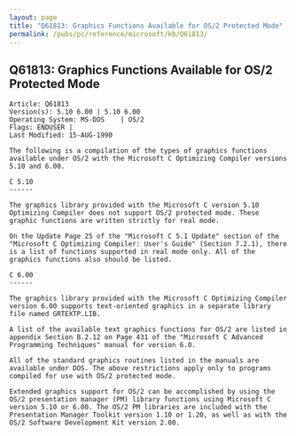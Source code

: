 ```yaml
---
layout: page
title: "Q61813: Graphics Functions Available for OS/2 Protected Mode"
permalink: /pubs/pc/reference/microsoft/kb/Q61813/
---
```


## Q61813: Graphics Functions Available for OS/2 Protected Mode

	Article: Q61813
	Version(s): 5.10 6.00 | 5.10 6.00
	Operating System: MS-DOS    | OS/2
	Flags: ENDUSER |
	Last Modified: 15-AUG-1990
	
	The following is a compilation of the types of graphics functions
	available under OS/2 with the Microsoft C Optimizing Compiler versions
	5.10 and 6.00.
	
	C 5.10
	------
	
	The graphics library provided with the Microsoft C version 5.10
	Optimizing Compiler does not support OS/2 protected mode. These
	graphic functions are written strictly for real mode.
	
	On the Update Page 25 of the "Microsoft C 5.1 Update" section of the
	"Microsoft C Optimizing Compiler: User's Guide" (Section 7.2.1), there
	is a list of functions supported in real mode only. All of the
	graphics functions also should be listed.
	
	C 6.00
	------
	
	The graphics library provided with the Microsoft C Optimizing Compiler
	version 6.00 supports text-oriented graphics in a separate library
	file named GRTEXTP.LIB.
	
	A list of the available text graphics functions for OS/2 are listed in
	appendix Section B.2.12 on Page 431 of the "Microsoft C Advanced
	Programming Techniques" manual for version 6.0.
	
	All of the standard graphics routines listed in the manuals are
	available under DOS. The above restrictions apply only to programs
	compiled for use with OS/2 protected mode.
	
	Extended graphics support for OS/2 can be accomplished by using the
	OS/2 presentation manager (PM) library functions using Microsoft C
	version 5.10 or 6.00. The OS/2 PM libraries are included with the
	Presentation Manager Toolkit version 1.10 or 1.20, as well as with the
	OS/2 Software Development Kit version 2.00.
